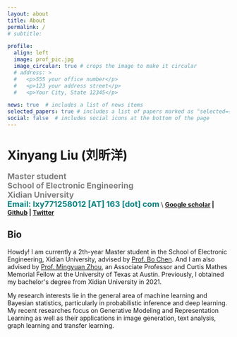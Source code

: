 ```yaml
---
layout: about
title: About
permalink: /
# subtitle: 

profile:
  align: left
  image: prof_pic.jpg
  image_circular: true # crops the image to make it circular
  # address: >
  #   <p>555 your office number</p>
  #   <p>123 your address street</p>
  #   <p>Your City, State 12345</p>

news: true  # includes a list of news items
selected_papers: true # includes a list of papers marked as "selected={true}"
social: false  # includes social icons at the bottom of the page
---
```

# Xinyang Liu (刘昕洋) 
**<font color="gray" size=4 face="">Master student</font>** \
**<font color="gray" size=4 face="">School of Electronic Engineering</font>** \
**<font color="gray" size=4 face="">Xidian University</font>** \
**<font color="Teal" size=4 face="">Email: lxy771258012 [AT] 163 [dot] com</font>** 
\\
**[Google scholar](https://scholar.google.com.hk/citations?hl=zh-CN&user=9VtswyYAAAAJ) | [Github](https://github.com/xinyangATK) | [Twitter](https://twitter.com/XinyangATK)**

## **Bio**
Howdy! I am currently a 2th-year Master student in the School of Electronic Engineering, Xidian University, advised by [Prof. Bo Chen](https://web.xidian.edu.cn/bchen/). And I am also advised by [Prof. Mingyuan Zhou](https://mingyuanzhou.github.io), an Associate Professor and Curtis Mathes Memorial Fellow at the University of Texas at Austin. Previously, I obtained my bachelor's degree from Xidian University in 2021. 

My research interests lie in the general area of machine learning and Bayesian statistics, particularly in probabilistic inference and deep learning. My recent researches focus on Generative Modeling and Representation Learning as well as their applications in image generation, text analysis, graph learning and transfer learning.
 